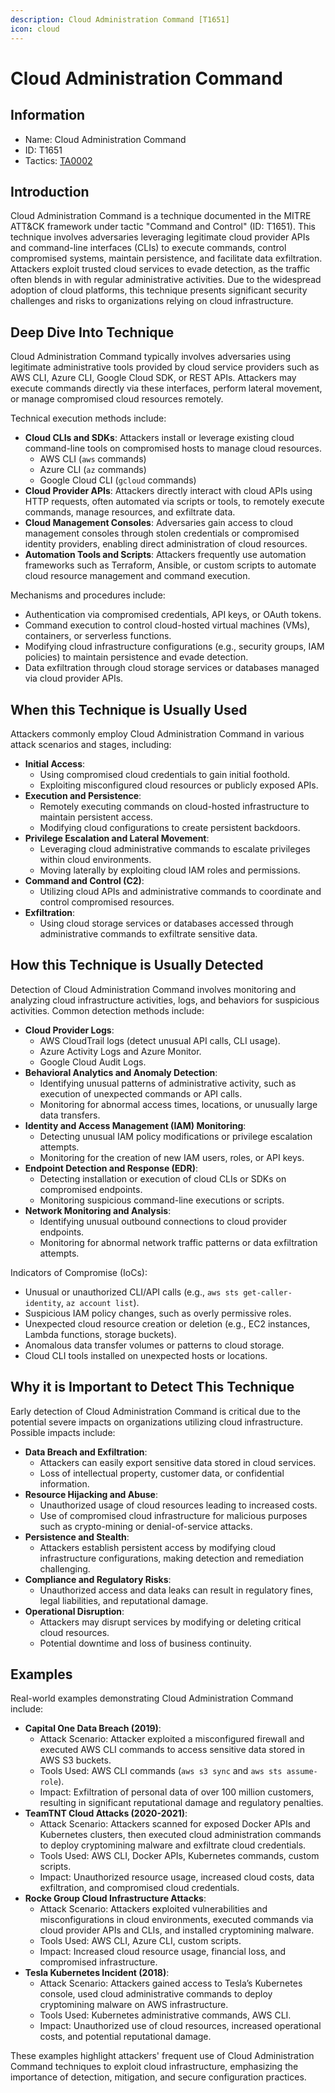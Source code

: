 ```yaml
---
description: Cloud Administration Command [T1651]
icon: cloud
---
```


# Cloud Administration Command

## Information

* Name: Cloud Administration Command
* ID: T1651
* Tactics: [TA0002](./)

## Introduction

Cloud Administration Command is a technique documented in the MITRE ATT\&CK framework under tactic "Command and Control" (ID: T1651). This technique involves adversaries leveraging legitimate cloud provider APIs and command-line interfaces (CLIs) to execute commands, control compromised systems, maintain persistence, and facilitate data exfiltration. Attackers exploit trusted cloud services to evade detection, as the traffic often blends in with regular administrative activities. Due to the widespread adoption of cloud platforms, this technique presents significant security challenges and risks to organizations relying on cloud infrastructure.

## Deep Dive Into Technique

Cloud Administration Command typically involves adversaries using legitimate administrative tools provided by cloud service providers such as AWS CLI, Azure CLI, Google Cloud SDK, or REST APIs. Attackers may execute commands directly via these interfaces, perform lateral movement, or manage compromised cloud resources remotely.

Technical execution methods include:

* **Cloud CLIs and SDKs**: Attackers install or leverage existing cloud command-line tools on compromised hosts to manage cloud resources.
  * AWS CLI (`aws` commands)
  * Azure CLI (`az` commands)
  * Google Cloud CLI (`gcloud` commands)
* **Cloud Provider APIs**: Attackers directly interact with cloud APIs using HTTP requests, often automated via scripts or tools, to remotely execute commands, manage resources, and exfiltrate data.
* **Cloud Management Consoles**: Adversaries gain access to cloud management consoles through stolen credentials or compromised identity providers, enabling direct administration of cloud resources.
* **Automation Tools and Scripts**: Attackers frequently use automation frameworks such as Terraform, Ansible, or custom scripts to automate cloud resource management and command execution.

Mechanisms and procedures include:

* Authentication via compromised credentials, API keys, or OAuth tokens.
* Command execution to control cloud-hosted virtual machines (VMs), containers, or serverless functions.
* Modifying cloud infrastructure configurations (e.g., security groups, IAM policies) to maintain persistence and evade detection.
* Data exfiltration through cloud storage services or databases managed via cloud provider APIs.

## When this Technique is Usually Used

Attackers commonly employ Cloud Administration Command in various attack scenarios and stages, including:

* **Initial Access**:
  * Using compromised cloud credentials to gain initial foothold.
  * Exploiting misconfigured cloud resources or publicly exposed APIs.
* **Execution and Persistence**:
  * Remotely executing commands on cloud-hosted infrastructure to maintain persistent access.
  * Modifying cloud configurations to create persistent backdoors.
* **Privilege Escalation and Lateral Movement**:
  * Leveraging cloud administrative commands to escalate privileges within cloud environments.
  * Moving laterally by exploiting cloud IAM roles and permissions.
* **Command and Control (C2)**:
  * Utilizing cloud APIs and administrative commands to coordinate and control compromised resources.
* **Exfiltration**:
  * Using cloud storage services or databases accessed through administrative commands to exfiltrate sensitive data.

## How this Technique is Usually Detected

Detection of Cloud Administration Command involves monitoring and analyzing cloud infrastructure activities, logs, and behaviors for suspicious activities. Common detection methods include:

* **Cloud Provider Logs**:
  * AWS CloudTrail logs (detect unusual API calls, CLI usage).
  * Azure Activity Logs and Azure Monitor.
  * Google Cloud Audit Logs.
* **Behavioral Analytics and Anomaly Detection**:
  * Identifying unusual patterns of administrative activity, such as execution of unexpected commands or API calls.
  * Monitoring for abnormal access times, locations, or unusually large data transfers.
* **Identity and Access Management (IAM) Monitoring**:
  * Detecting unusual IAM policy modifications or privilege escalation attempts.
  * Monitoring for the creation of new IAM users, roles, or API keys.
* **Endpoint Detection and Response (EDR)**:
  * Detecting installation or execution of cloud CLIs or SDKs on compromised endpoints.
  * Monitoring suspicious command-line executions or scripts.
* **Network Monitoring and Analysis**:
  * Identifying unusual outbound connections to cloud provider endpoints.
  * Monitoring for abnormal network traffic patterns or data exfiltration attempts.

Indicators of Compromise (IoCs):

* Unusual or unauthorized CLI/API calls (e.g., `aws sts get-caller-identity`, `az account list`).
* Suspicious IAM policy changes, such as overly permissive roles.
* Unexpected cloud resource creation or deletion (e.g., EC2 instances, Lambda functions, storage buckets).
* Anomalous data transfer volumes or patterns to cloud storage.
* Cloud CLI tools installed on unexpected hosts or locations.

## Why it is Important to Detect This Technique

Early detection of Cloud Administration Command is critical due to the potential severe impacts on organizations utilizing cloud infrastructure. Possible impacts include:

* **Data Breach and Exfiltration**:
  * Attackers can easily export sensitive data stored in cloud services.
  * Loss of intellectual property, customer data, or confidential information.
* **Resource Hijacking and Abuse**:
  * Unauthorized usage of cloud resources leading to increased costs.
  * Use of compromised cloud infrastructure for malicious purposes such as crypto-mining or denial-of-service attacks.
* **Persistence and Stealth**:
  * Attackers establish persistent access by modifying cloud infrastructure configurations, making detection and remediation challenging.
* **Compliance and Regulatory Risks**:
  * Unauthorized access and data leaks can result in regulatory fines, legal liabilities, and reputational damage.
* **Operational Disruption**:
  * Attackers may disrupt services by modifying or deleting critical cloud resources.
  * Potential downtime and loss of business continuity.

## Examples

Real-world examples demonstrating Cloud Administration Command include:

* **Capital One Data Breach (2019)**:
  * Attack Scenario: Attacker exploited a misconfigured firewall and executed AWS CLI commands to access sensitive data stored in AWS S3 buckets.
  * Tools Used: AWS CLI commands (`aws s3 sync` and `aws sts assume-role`).
  * Impact: Exfiltration of personal data of over 100 million customers, resulting in significant reputational damage and regulatory penalties.
* **TeamTNT Cloud Attacks (2020-2021)**:
  * Attack Scenario: Attackers scanned for exposed Docker APIs and Kubernetes clusters, then executed cloud administration commands to deploy cryptomining malware and exfiltrate cloud credentials.
  * Tools Used: AWS CLI, Docker APIs, Kubernetes commands, custom scripts.
  * Impact: Unauthorized resource usage, increased cloud costs, data exfiltration, and compromised cloud credentials.
* **Rocke Group Cloud Infrastructure Attacks**:
  * Attack Scenario: Attackers exploited vulnerabilities and misconfigurations in cloud environments, executed commands via cloud provider APIs and CLIs, and installed cryptomining malware.
  * Tools Used: AWS CLI, Azure CLI, custom scripts.
  * Impact: Increased cloud resource usage, financial loss, and compromised infrastructure.
* **Tesla Kubernetes Incident (2018)**:
  * Attack Scenario: Attackers gained access to Tesla’s Kubernetes console, used cloud administrative commands to deploy cryptomining malware on AWS infrastructure.
  * Tools Used: Kubernetes administrative commands, AWS CLI.
  * Impact: Unauthorized use of cloud resources, increased operational costs, and potential reputational damage.

These examples highlight attackers' frequent use of Cloud Administration Command techniques to exploit cloud infrastructure, emphasizing the importance of detection, mitigation, and secure configuration practices.
